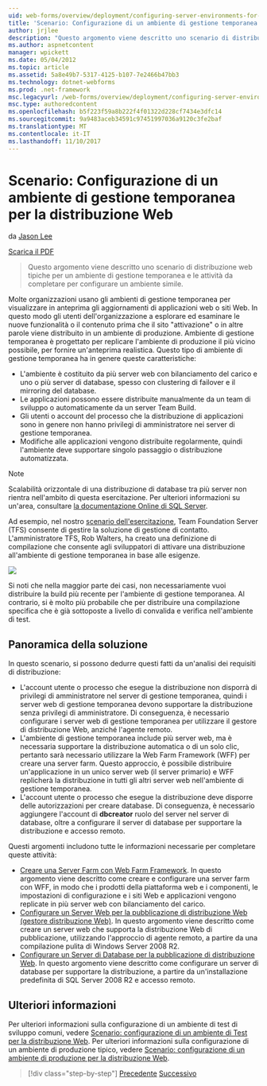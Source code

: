 ```yaml
---
uid: web-forms/overview/deployment/configuring-server-environments-for-web-deployment/scenario-configuring-a-staging-environment-for-web-deployment
title: 'Scenario: Configurazione di un ambiente di gestione temporanea per la distribuzione Web | Documenti Microsoft'
author: jrjlee
description: "Questo argomento viene descritto uno scenario di distribuzione web tipiche per un ambiente di gestione temporanea e le attività da completare per impostare un simile env..."
ms.author: aspnetcontent
manager: wpickett
ms.date: 05/04/2012
ms.topic: article
ms.assetid: 5a8e49b7-5317-4125-b107-7e2466b47bb3
ms.technology: dotnet-webforms
ms.prod: .net-framework
msc.legacyurl: /web-forms/overview/deployment/configuring-server-environments-for-web-deployment/scenario-configuring-a-staging-environment-for-web-deployment
msc.type: authoredcontent
ms.openlocfilehash: b5f223f59a8b222f4f01322d228cf7434e3dfc14
ms.sourcegitcommit: 9a9483aceb34591c97451997036a9120c3fe2baf
ms.translationtype: MT
ms.contentlocale: it-IT
ms.lasthandoff: 11/10/2017
---
```

<a name="scenario-configuring-a-staging-environment-for-web-deployment"></a>Scenario: Configurazione di un ambiente di gestione temporanea per la distribuzione Web
====================
da [Jason Lee](https://github.com/jrjlee)

[Scarica il PDF](https://msdnshared.blob.core.windows.net/media/MSDNBlogsFS/prod.evol.blogs.msdn.com/CommunityServer.Blogs.Components.WeblogFiles/00/00/00/63/56/8130.DeployingWebAppsInEnterpriseScenarios.pdf)

> Questo argomento viene descritto uno scenario di distribuzione web tipiche per un ambiente di gestione temporanea e le attività da completare per configurare un ambiente simile.


Molte organizzazioni usano gli ambienti di gestione temporanea per visualizzare in anteprima gli aggiornamenti di applicazioni web o siti Web. In questo modo gli utenti dell'organizzazione a esplorare ed esaminare le nuove funzionalità o il contenuto prima che il sito "attivazione" o in altre parole viene distribuito in un ambiente di produzione. Ambiente di gestione temporanea è progettato per replicare l'ambiente di produzione il più vicino possibile, per fornire un'anteprima realistica. Questo tipo di ambiente di gestione temporanea ha in genere queste caratteristiche:

- L'ambiente è costituito da più server web con bilanciamento del carico e uno o più server di database, spesso con clustering di failover e il mirroring del database.
- Le applicazioni possono essere distribuite manualmente da un team di sviluppo o automaticamente da un server Team Build.
- Gli utenti o account del processo che la distribuzione di applicazioni sono in genere non hanno privilegi di amministratore nei server di gestione temporanea.
- Modifiche alle applicazioni vengono distribuite regolarmente, quindi l'ambiente deve supportare singolo passaggio o distribuzione automatizzata.

> [!NOTE]
> Scalabilità orizzontale di una distribuzione di database tra più server non rientra nell'ambito di questa esercitazione. Per ulteriori informazioni su un'area, consultare [la documentazione Online di SQL Server](https://technet.microsoft.com/en-us/library/ms130214.aspx).


Ad esempio, nel nostro [scenario dell'esercitazione](../deploying-web-applications-in-enterprise-scenarios/enterprise-web-deployment-scenario-overview.md), Team Foundation Server (TFS) consente di gestire la soluzione di gestione di contatto. L'amministratore TFS, Rob Walters, ha creato una definizione di compilazione che consente agli sviluppatori di attivare una distribuzione all'ambiente di gestione temporanea in base alle esigenze.

![](scenario-configuring-a-staging-environment-for-web-deployment/_static/image1.png)

Si noti che nella maggior parte dei casi, non necessariamente vuoi distribuire la build più recente per l'ambiente di gestione temporanea. Al contrario, si è molto più probabile che per distribuire una compilazione specifica che è già sottoposte a livello di convalida e verifica nell'ambiente di test.

## <a name="solution-overview"></a>Panoramica della soluzione

In questo scenario, si possono dedurre questi fatti da un'analisi dei requisiti di distribuzione:

- L'account utente o processo che esegue la distribuzione non disporrà di privilegi di amministratore nel server di gestione temporanea, quindi i server web di gestione temporanea devono supportare la distribuzione senza privilegi di amministratore. Di conseguenza, è necessario configurare i server web di gestione temporanea per utilizzare il gestore di distribuzione Web, anziché l'agente remoto.
- L'ambiente di gestione temporanea include più server web, ma è necessaria supportare la distribuzione automatica o di un solo clic, pertanto sarà necessario utilizzare la Web Farm Framework (WFF) per creare una server farm. Questo approccio, è possibile distribuire un'applicazione in un unico server web (il server primario) e WFF replicherà la distribuzione in tutti gli altri server web nell'ambiente di gestione temporanea.
- L'account utente o processo che esegue la distribuzione deve disporre delle autorizzazioni per creare database. Di conseguenza, è necessario aggiungere l'account di **dbcreator** ruolo del server nel server di database, oltre a configurare il server di database per supportare la distribuzione e accesso remoto.

Questi argomenti includono tutte le informazioni necessarie per completare queste attività:

- [Creare una Server Farm con Web Farm Framework](creating-a-server-farm-with-the-web-farm-framework.md). In questo argomento viene descritto come creare e configurare una server farm con WFF, in modo che i prodotti della piattaforma web e i componenti, le impostazioni di configurazione e i siti Web e applicazioni vengono replicate in più server web con bilanciamento del carico.
- [Configurare un Server Web per la pubblicazione di distribuzione Web (gestore distribuzione Web)](configuring-a-web-server-for-web-deploy-publishing-web-deploy-handler.md). In questo argomento viene descritto come creare un server web che supporta la distribuzione Web di pubblicazione, utilizzando l'approccio di agente remoto, a partire da una compilazione pulita di Windows Server 2008 R2.
- [Configurare un Server di Database per la pubblicazione di distribuzione Web](configuring-a-database-server-for-web-deploy-publishing.md). In questo argomento viene descritto come configurare un server di database per supportare la distribuzione, a partire da un'installazione predefinita di SQL Server 2008 R2 e accesso remoto.

## <a name="further-reading"></a>Ulteriori informazioni

Per ulteriori informazioni sulla configurazione di un ambiente di test di sviluppo comuni, vedere [Scenario: configurazione di un ambiente di Test per la distribuzione Web](scenario-configuring-a-test-environment-for-web-deployment.md). Per ulteriori informazioni sulla configurazione di un ambiente di produzione tipico, vedere [Scenario: configurazione di un ambiente di produzione per la distribuzione Web](scenario-configuring-a-production-environment-for-web-deployment.md).

>[!div class="step-by-step"]
[Precedente](scenario-configuring-a-test-environment-for-web-deployment.md)
[Successivo](scenario-configuring-a-production-environment-for-web-deployment.md)
